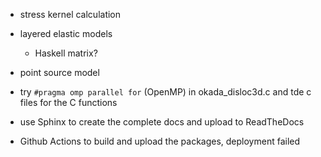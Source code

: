 - stress kernel calculation
- layered elastic models
   - Haskell matrix?

- point source model

- try `#pragma omp parallel for` (OpenMP) in okada_disloc3d.c and tde c files for the C functions

- use Sphinx to create the complete docs and upload to ReadTheDocs

- Github Actions to build and upload the packages, deployment failed 

